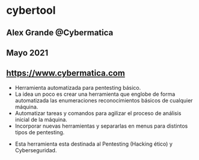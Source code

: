 # cybertool
## Alex Grande @Cybermatica
## Mayo 2021 
## https://www.cybermatica.com

- Herramienta automatizada para pentesting básico.
- La idea un poco es crear una herramienta que englobe de forma automatizada las enumeraciones reconocimientos básicos de cualquier máquina.
- Automatizar tareas y comandos para agilizar el proceso de análisis inicial de la máquina.
- Incorporar nuevas herramientas y separarlas en menus para distintos tipos de pentesting.

* Esta herramienta esta destinada al Pentesting (Hacking ético) y Cyberseguridad. 
